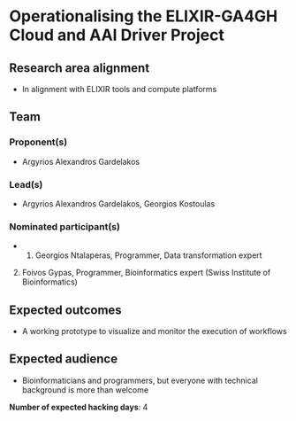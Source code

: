 # Operationalising the ELIXIR-GA4GH Cloud and AAI Driver Project

## Research area alignment

- In alignment with ELIXIR tools and compute platforms

## Team

### Proponent(s)

- Argyrios Alexandros Gardelakos

### Lead(s)

- Argyrios Alexandros Gardelakos, 
 Georgios Kostoulas

### Nominated participant(s)

- 1) Georgios Ntalaperas, Programmer, Data transformation expert
 2) Foivos Gypas, Programmer, Bioinformatics expert (Swiss Institute of Bioinformatics)

## Expected outcomes

- A working prototype to visualize and monitor the execution of workflows

## Expected audience

- Bioinformaticians and programmers, but everyone with technical background is more than welcome

**Number of expected hacking days**: 4

